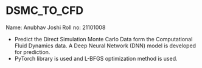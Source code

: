 # DSMC_TO_CFD
Name: Anubhav Joshi
Roll no: 21101008

- Predict the Direct Simulation Monte Carlo Data form the Computational Fluid Dynamics data. A Deep Neural Network (DNN) model is developed for prediction.<br/> 
- PyTorch library is used and L-BFGS optimization method is used.
